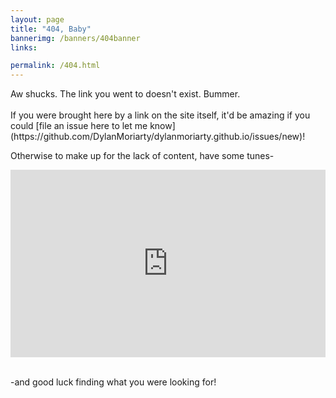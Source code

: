 ```yaml
---
layout: page
title: "404, Baby"
bannerimg: /banners/404banner
links:

permalink: /404.html
---
```


<div class="center">Aw shucks. The link you went to doesn't exist. Bummer.</div>

<br>
If you were brought here by a link on the site itself, it'd be amazing if you could [file an issue here to let me know](https://github.com/DylanMoriarty/dylanmoriarty.github.io/issues/new)!

Otherwise to make up for the lack of content, have some tunes-

<div id = "musicbox">
  <iframe src="https://embed.spotify.com/?uri=spotify%3Auser%3Aeatincake%3Aplaylist%3A6ISbZ3sIhNG5JzCofpDfPb" width="100%" height="300px" frameborder="0" allowtransparency="true"></iframe>
</div>
<br>

-and good luck finding what you were looking for!